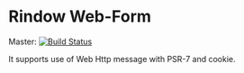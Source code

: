 Rindow Web-Form
===============
Master: [![Build Status](https://travis-ci.com/rindow/rindow-web-http.png?branch=master)](https://travis-ci.com/rindow/rindow-web-http)

It supports use of Web Http message with PSR-7 and cookie.
